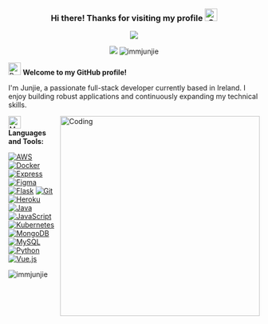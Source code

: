 <h3 align="center">
    Hi there! Thanks for visiting my profile
    <img src="https://raw.githubusercontent.com/Tarikul-Islam-Anik/Animated-Fluent-Emojis/master/Emojis/Smilies/Ghost.png" alt="Ghost" width="25" height="25" />
</h3>

<!-- Typing SVG -->
<p align="center">
    <img src="https://readme-typing-svg.herokuapp.com?color=e65e2a&width=300&height=45&lines=Full+Stack+Developer;Based+in+Ireland;Passionate+Coder">
</p>

<p align="center">
    <a href="https://github.com/immjunjie" target="_blank"><img src="https://img.shields.io/badge/GitHub-immjunjie-blue?logo=github"/></a>
    <img src="https://komarev.com/ghpvc/?username=immjunjie&label=Profile%20views&color=0e75b6&style=flat" alt="immjunjie" />
</p>

<img src="https://raw.githubusercontent.com/Tarikul-Islam-Anik/Animated-Fluent-Emojis/master/Emojis/Activities/Party%20Popper.png" alt="Party Popper" width="25" height="25" /> **Welcome to my GitHub profile!**

I'm Junjie, a passionate full-stack developer currently based in Ireland. I enjoy building robust applications and continuously expanding my technical skills.

<img align="right" alt="Coding" width="400" src="https://media.giphy.com/media/L1R1tvI9svkIWwpVYr/giphy.gif">

<img src="https://raw.githubusercontent.com/Tarikul-Islam-Anik/Animated-Fluent-Emojis/master/Emojis/People%20with%20professions/Man%20Technologist%20Light%20Skin%20Tone.png" alt="Man Technologist Light Skin Tone" width="25" height="25" /> **Languages and Tools:**

<p>
<a href="https://aws.amazon.com" target="_blank"><img alt="AWS" src="https://img.shields.io/badge/AWS%20-%23FF9900.svg?logo=amazon-aws&logoColor=white"></a>
<a href="https://www.docker.com/" target="_blank"><img alt="Docker" src="https://img.shields.io/badge/Docker%20-%232496ED.svg?logo=docker&logoColor=white"></a>
<a href="https://expressjs.com" target="_blank"><img alt="Express" src="https://img.shields.io/badge/Express%20-%23000000.svg?logo=express&logoColor=white"></a>
<a href="https://www.figma.com/" target="_blank"><img alt="Figma" src="https://img.shields.io/badge/Figma%20-%23F24E1E.svg?logo=figma&logoColor=white"></a>
<a href="https://flask.palletsprojects.com/" target="_blank"><img alt="Flask" src="https://img.shields.io/badge/Flask%20-%23000.svg?logo=flask&logoColor=white"></a>
<a href="https://git-scm.com/" target="_blank"><img alt="Git" src="https://img.shields.io/badge/Git%20-%23F05033.svg?logo=git&logoColor=white"></a>
<a href="https://heroku.com" target="_blank"><img alt="Heroku" src="https://img.shields.io/badge/Heroku%20-%23430098.svg?logo=heroku&logoColor=white"></a>
<a href="https://www.java.com" target="_blank"><img alt="Java" src="https://img.shields.io/badge/Java%20-%23ED8B00.svg?logo=java&logoColor=white"></a>
<a href="https://developer.mozilla.org/en-US/docs/Web/JavaScript" target="_blank"><img alt="JavaScript" src="https://img.shields.io/badge/JavaScript%20-%23F7DF1E.svg?logo=javascript&logoColor=black"></a>
<a href="https://kubernetes.io" target="_blank"><img alt="Kubernetes" src="https://img.shields.io/badge/Kubernetes%20-%23326CE5.svg?logo=kubernetes&logoColor=white"></a>
<a href="https://www.mongodb.com/" target="_blank"><img alt="MongoDB" src="https://img.shields.io/badge/MongoDB%20-%2347A248.svg?logo=mongodb&logoColor=white"></a>
<a href="https://www.mysql.com/" target="_blank"><img alt="MySQL" src="https://img.shields.io/badge/MySQL%20-%234479A1.svg?logo=mysql&logoColor=white"></a>
<a href="https://www.python.org" target="_blank"><img alt="Python" src="https://img.shields.io/badge/Python%20-%233776AB.svg?logo=python&logoColor=white"></a>
<a href="https://vuejs.org/" target="_blank"><img alt="Vue.js" src="https://img.shields.io/badge/Vue.js%20-%234FC08D.svg?logo=vue.js&logoColor=white"></a>
</p>

<p><img align="left" src="https://github-readme-stats.vercel.app/api/top-langs?username=immjunjie&show_icons=true&locale=en&layout=compact" alt="immjunjie" /></p>

<br/><br/><br/><br/><br/><br/>

<picture>
  <source media="(prefers-color-scheme: dark)" srcset="https://raw.githubusercontent.com/immjunjie/immjunjie/output/github-contribution-grid-snake-dark.svg">
  <source media="(prefers-color-scheme: light)" srcset="https://raw.githubusercontent.com/immjunjie/immjunjie/output/github-contribution-grid-snake.svg">
</picture>
